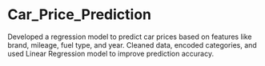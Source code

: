 # Car_Price_Prediction
Developed a regression model to predict car prices based on features like brand, mileage, fuel type, and year. Cleaned data, encoded categories, and used Linear Regression model to improve prediction accuracy.

